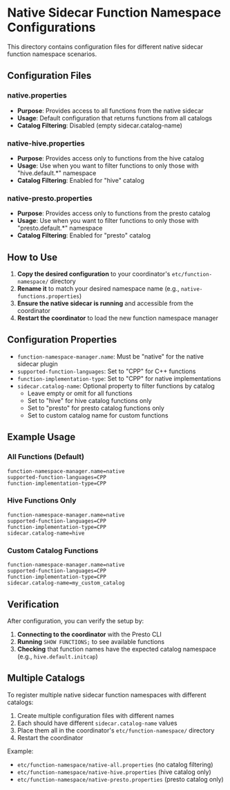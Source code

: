 # Native Sidecar Function Namespace Configurations

This directory contains configuration files for different native sidecar function namespace scenarios.

## Configuration Files

### native.properties
- **Purpose**: Provides access to all functions from the native sidecar
- **Usage**: Default configuration that returns functions from all catalogs
- **Catalog Filtering**: Disabled (empty sidecar.catalog-name)

### native-hive.properties  
- **Purpose**: Provides access only to functions from the hive catalog
- **Usage**: Use when you want to filter functions to only those with "hive.default.*" namespace
- **Catalog Filtering**: Enabled for "hive" catalog

### native-presto.properties
- **Purpose**: Provides access only to functions from the presto catalog  
- **Usage**: Use when you want to filter functions to only those with "presto.default.*" namespace
- **Catalog Filtering**: Enabled for "presto" catalog

## How to Use

1. **Copy the desired configuration** to your coordinator's `etc/function-namespace/` directory
2. **Rename it** to match your desired namespace name (e.g., `native-functions.properties`)
3. **Ensure the native sidecar is running** and accessible from the coordinator
4. **Restart the coordinator** to load the new function namespace manager

## Configuration Properties

- `function-namespace-manager.name`: Must be "native" for the native sidecar plugin
- `supported-function-languages`: Set to "CPP" for C++ functions
- `function-implementation-type`: Set to "CPP" for native implementations  
- `sidecar.catalog-name`: Optional property to filter functions by catalog
  - Leave empty or omit for all functions
  - Set to "hive" for hive catalog functions only
  - Set to "presto" for presto catalog functions only
  - Set to custom catalog name for custom functions

## Example Usage

### All Functions (Default)
```properties
function-namespace-manager.name=native
supported-function-languages=CPP
function-implementation-type=CPP
```

### Hive Functions Only
```properties  
function-namespace-manager.name=native
supported-function-languages=CPP
function-implementation-type=CPP
sidecar.catalog-name=hive
```

### Custom Catalog Functions
```properties
function-namespace-manager.name=native
supported-function-languages=CPP
function-implementation-type=CPP
sidecar.catalog-name=my_custom_catalog
```

## Verification

After configuration, you can verify the setup by:

1. **Connecting to the coordinator** with the Presto CLI
2. **Running** `SHOW FUNCTIONS;` to see available functions
3. **Checking** that function names have the expected catalog namespace (e.g., `hive.default.initcap`)

## Multiple Catalogs

To register multiple native sidecar function namespaces with different catalogs:

1. Create multiple configuration files with different names
2. Each should have different `sidecar.catalog-name` values
3. Place them all in the coordinator's `etc/function-namespace/` directory
4. Restart the coordinator

Example:
- `etc/function-namespace/native-all.properties` (no catalog filtering)
- `etc/function-namespace/native-hive.properties` (hive catalog only)
- `etc/function-namespace/native-presto.properties` (presto catalog only)